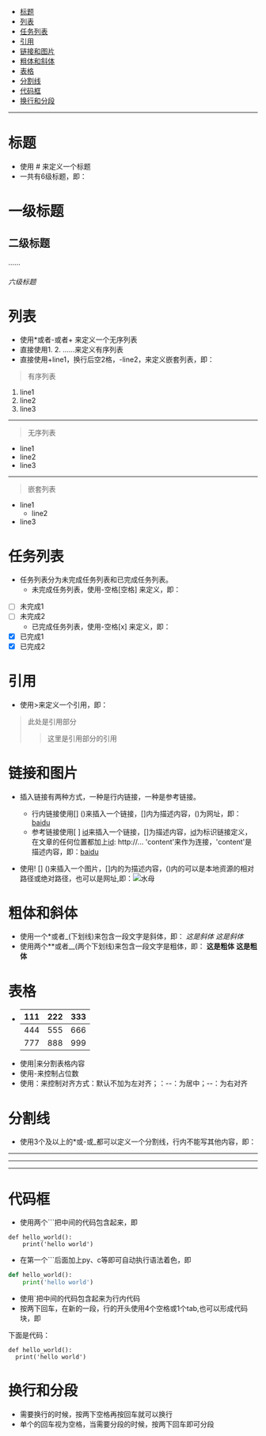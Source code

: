 - [标题](#%E6%A0%87%E9%A2%98)
- [列表](#%E5%88%97%E8%A1%A8)
- [任务列表](#%E4%BB%BB%E5%8A%A1%E5%88%97%E8%A1%A8)
- [引用](#%E5%BC%95%E7%94%A8)
- [链接和图片](#%E9%93%BE%E6%8E%A5%E5%92%8C%E5%9B%BE%E7%89%87)
- [粗体和斜体](#%E7%B2%97%E4%BD%93%E5%92%8C%E6%96%9C%E4%BD%93)
- [表格](#%E8%A1%A8%E6%A0%BC)
- [分割线](#%E5%88%86%E5%89%B2%E7%BA%BF)
- [代码框](#%E4%BB%A3%E7%A0%81%E6%A1%86)
- [换行和分段](#%E6%8D%A2%E8%A1%8C%E5%92%8C%E5%88%86%E6%AE%B5)
---
# 标题
* 使用 # 来定义一个标题
* 一共有6级标题，即：  
# 一级标题
## 二级标题
......    
###### 六级标题
# 列表
* 使用*或者-或者+ 来定义一个无序列表
* 直接使用1. 2. ......来定义有序列表
* 直接使用+line1，换行后空2格，-line2，来定义嵌套列表，即：
>有序列表
1. line1
2. line2
3. line3
***
>无序列表
* line1
* line2
* line3
***
>嵌套列表
+ line1
  - line2
+ line3
# 任务列表
+ 任务列表分为未完成任务列表和已完成任务列表。
  - 未完成任务列表，使用-空格[空格] 来定义，即：
- [ ] 未完成1
- [ ] 未完成2
  - 已完成任务列表，使用-空格[x] 来定义，即：
- [x] 已完成1
- [x] 已完成2 
# 引用
* 使用>来定义一个引用，即：
> 此处是引用部分
>> 这里是引用部分的引用
# 链接和图片
+ 插入链接有两种方式，一种是行内链接，一种是参考链接。
  - 行内链接使用[] ()来插入一个链接，[]内为描述内容，()为网址，即：[baidu](http://www.baidu.com)
  - 参考链接使用[ ] [id]来插入一个链接，[]为描述内容，[id]为标识链接定义，在文章的任何位置都加上[id]: http://... 'content'来作为连接，'content'是描述内容，即：[baidu][id]

  [id]: http://www.baidu.com "baidu"
* 使用! [] ()来插入一个图片，[]内的为描述内容，()内的可以是本地资源的相对路径或绝对路径，也可以是网址,即：![水母](img/T.jpg)
# 粗体和斜体
* 使用一个*或者_(下划线)来包含一段文字是斜体，即：
*这是斜体*
_这是斜体_
* 使用两个**或者__(两个下划线)来包含一段文字是粗体，即：
**这是粗体**
__这是粗体__
# 表格
* |111    |222     |333     |
  |-------|:------:|-------:|
  |444    |555     |666     |
  |777    |888     |999     |
* 使用|来分割表格内容
* 使用-来控制占位数
* 使用：来控制对齐方式：默认不加为左对齐；：--：为居中；--：为右对齐
# 分割线
* 使用3个及以上的*或-或_都可以定义一个分割线，行内不能写其他内容，即：
___
---
***
# 代码框
* 使用两个```把中间的代码包含起来，即
``` 
def hello_world():
    print('hello world')
```
* 在第一个```后面加上py、c等即可自动执行语法着色，即
```py
def hello_world():
    print('hello world')
```
* 使用`把中间的代码包含起来为行内代码
* 按两下回车，在新的一段，行的开头使用4个空格或1个tab,也可以形成代码块，即

下面是代码：

    def hello_world():
      print('hello world')
# 换行和分段
* 需要换行的时候，按两下空格再按回车就可以换行
* 单个的回车视为空格，当需要分段的时候，按两下回车即可分段

